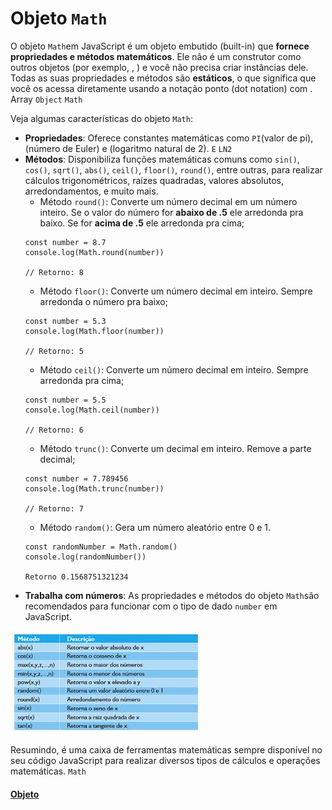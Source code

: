 # Objeto `Math`

O objeto `Math`em JavaScript é um objeto embutido (built-in) que **fornece propriedades e métodos matemáticos**.   Ele não é um construtor como outros objetos (por exemplo, , ) e você não precisa criar instâncias dele.   Todas as suas propriedades e métodos são **estáticos**, o que significa que você os acessa diretamente usando a notação ponto (dot notation) com . Array `Object` `Math`

Veja algumas características do objeto `Math`:

- **Propriedades**: Oferece constantes matemáticas como `PI`(valor de pi), (número de Euler) e (logaritmo natural de 2). `E` `LN2`
- **Métodos**: Disponibiliza funções matemáticas comuns como `sin()`, `cos()`, `sqrt()`, `abs()`, `ceil()`, `floor()`, `round()`, entre outras, para realizar cálculos trigonométricos, raízes quadradas, valores absolutos, arredondamentos, e muito mais.    
  - Método `round()`: Converte um número decimal em um número inteiro. Se o valor do número for **abaixo de .5** ele arredonda pra baixo. Se for **acima de .5** ele arredonda pra cima;
  ```
  const number = 8.7
  console.log(Math.round(number))

  // Retorno: 8
  ```  
  - Método `floor()`: Converte um número decimal em inteiro. Sempre arredonda o número pra baixo;
  ```
  const number = 5.3
  console.log(Math.floor(number))

  // Retorno: 5
  ```
  - Método `ceil()`: Converte um número decimal em inteiro. Sempre arredonda pra cima;
  ```
  const number = 5.5
  console.log(Math.ceil(number))

  // Retorno: 6
  ```
  - Método `trunc()`: Converte um decimal em inteiro. Remove a parte decimal;
  ```
  const number = 7.789456
  console.log(Math.trunc(number))

  // Retorno: 7
  ```
  - Método `random()`: Gera um número aleatório entre 0 e 1. 
  ```
  const randomNumber = Math.random()
  console.log(randomNumber())

  Retorno 0.1568751321234
  ```
- **Trabalha com números**: As propriedades e métodos do objeto `Math`são recomendados para funcionar com o tipo de dado `number` em JavaScript.

<img src="../img/images.jpeg">

Resumindo, é uma caixa de ferramentas matemáticas sempre disponível no seu código JavaScript para realizar diversos tipos de cálculos e operações matemáticas. `Math`

#### [Objeto](../objetos.md)